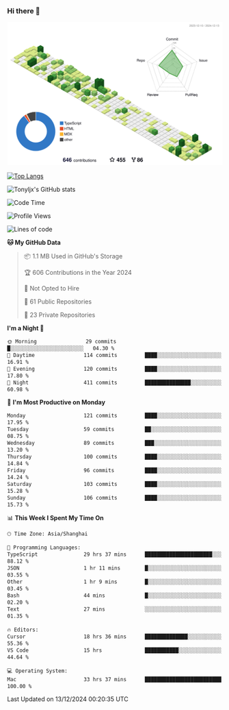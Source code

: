 ### Hi there 👋

![](./profile-3d-contrib/profile-green-animate.svg)

 

[![Top Langs](https://github-readme-stats.vercel.app/api/top-langs/?username=tonyljx)](https://github.com/anuraghazra/github-readme-stats)

![Tonyljx's GitHub stats](https://github-readme-stats.vercel.app/api?username=tonyljx&theme=default&show_icons=true)

 

<!--START_SECTION:waka-->
![Code Time](http://img.shields.io/badge/Code%20Time-1%2C021%20hrs%2011%20mins-blue)

![Profile Views](http://img.shields.io/badge/Profile%20Views-0-blue)

![Lines of code](https://img.shields.io/badge/From%20Hello%20World%20I%27ve%20Written-709.9%20thousand%20lines%20of%20code-blue)

**🐱 My GitHub Data** 

> 📦 1.1 MB Used in GitHub's Storage 
 > 
> 🏆 606 Contributions in the Year 2024
 > 
> 🚫 Not Opted to Hire
 > 
> 📜 61 Public Repositories 
 > 
> 🔑 23 Private Repositories 
 > 
**I'm a Night 🦉** 

```text
🌞 Morning                29 commits          █░░░░░░░░░░░░░░░░░░░░░░░░   04.30 % 
🌆 Daytime                114 commits         ████░░░░░░░░░░░░░░░░░░░░░   16.91 % 
🌃 Evening                120 commits         ████░░░░░░░░░░░░░░░░░░░░░   17.80 % 
🌙 Night                  411 commits         ███████████████░░░░░░░░░░   60.98 % 
```
📅 **I'm Most Productive on Monday** 

```text
Monday                   121 commits         ████░░░░░░░░░░░░░░░░░░░░░   17.95 % 
Tuesday                  59 commits          ██░░░░░░░░░░░░░░░░░░░░░░░   08.75 % 
Wednesday                89 commits          ███░░░░░░░░░░░░░░░░░░░░░░   13.20 % 
Thursday                 100 commits         ████░░░░░░░░░░░░░░░░░░░░░   14.84 % 
Friday                   96 commits          ████░░░░░░░░░░░░░░░░░░░░░   14.24 % 
Saturday                 103 commits         ████░░░░░░░░░░░░░░░░░░░░░   15.28 % 
Sunday                   106 commits         ████░░░░░░░░░░░░░░░░░░░░░   15.73 % 
```


📊 **This Week I Spent My Time On** 

```text
🕑︎ Time Zone: Asia/Shanghai

💬 Programming Languages: 
TypeScript               29 hrs 37 mins      ██████████████████████░░░   88.12 % 
JSON                     1 hr 11 mins        █░░░░░░░░░░░░░░░░░░░░░░░░   03.55 % 
Other                    1 hr 9 mins         █░░░░░░░░░░░░░░░░░░░░░░░░   03.45 % 
Bash                     44 mins             █░░░░░░░░░░░░░░░░░░░░░░░░   02.20 % 
Text                     27 mins             ░░░░░░░░░░░░░░░░░░░░░░░░░   01.35 % 

🔥 Editors: 
Cursor                   18 hrs 36 mins      ██████████████░░░░░░░░░░░   55.36 % 
VS Code                  15 hrs              ███████████░░░░░░░░░░░░░░   44.64 % 

💻 Operating System: 
Mac                      33 hrs 37 mins      █████████████████████████   100.00 % 
```


 Last Updated on 13/12/2024 00:20:35 UTC
<!--END_SECTION:waka-->
